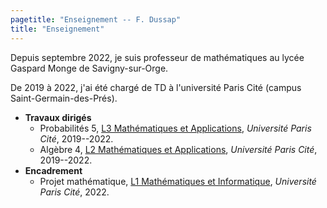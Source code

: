 ```yaml
---
pagetitle: "Enseignement -- F. Dussap"
title: "Enseignement"
---
```


Depuis septembre 2022, je suis professeur de mathématiques au lycée Gaspard Monge de Savigny-sur-Orge.

De 2019 à 2022, j'ai été chargé de TD à l'université Paris Cité (campus Saint-Germain-des-Prés).

-   **Travaux dirigés**
    -   Probabilités 5, [L3 Mathématiques et Applications](https://math-info.u-paris.fr/licence-de-mathematiques/), *Université Paris Cité*, 2019--2022.
    -   Algèbre 4, [L2 Mathématiques et Applications](https://math-info.u-paris.fr/licence-de-mathematiques/), *Université Paris Cité*, 2019--2022.
-   **Encadrement**
    -   Projet mathématique, [L1 Mathématiques et Informatique](https://math-info.u-paris.fr/licence-de-mathematiques/), *Université Paris Cité*, 2022.
